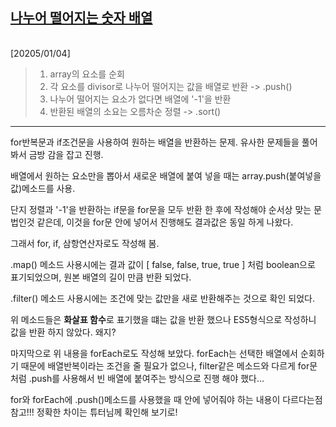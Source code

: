 ## [나누어 떨어지는 숫자 배열](https://school.programmers.co.kr/learn/courses/30/lessons/12910)

<Br>
[20205/01/04]

> 1.  array의 요소를 순회
> 2.  각 요소를 divisor로 나누어 떨어지는 값을 배열로 반환 -> .push()
> 3.  나누어 떨어지는 요소가 없다면 배열에 '-1'을 반환
> 4.  반환된 배열의 소요는 오름차순 정렬 -> .sort()

---

for반복문과 if조건문을 사용하여 원하는 배열을 반환하는 문제. 유사한 문제들을 풀어봐서 금방 감을 잡고 진행.

배열에서 원하는 요소만을 뽑아서 새로운 배열에 붙여 넣을 때는 array.push(붙여넣을 값)메소드를 사용.

단지 정렬과 '-1'을 반환하는 if문을 for문을 모두 반환 한 후에 작성해야 순서상 맞는 문법인것 같은데, 이것을 for문 안에 넣어서 진행해도 결과값은 동일 하게 나왔다.

그래서 for, if, 삼항연산자로도 작성해 봄.

.map() 메소드 사용시에는 결과 값이 [ false, false, true, true ] 처럼 boolean으로 표기되었으며, 원본 배열의 길이 만큼 반환 되었다.

.filter() 메소드 사용시에는 조건에 맞는 값만을 새로 반환해주는 것으로 확인 되었다.

위 메소드들은 **화살표 함수**로 표기했을 떄는 값을 반환 했으나 ES5형식으로 작성하니 값을 반환 하지 않았다. 왜지?

마지막으로 위 내용을 forEach로도 작성해 보았다. forEach는 선택한 배열에서 순회하기 때문에 배열반복이라는 조건을 줄 필요가 없으나, filter같은 메소드와 다르게 for문처럼 .push를 사용해서 빈 배열에 붙여주는 방식으로 진행 해야 했다...

for와 forEach에 .push()메소드를 사용했을 때 안에 넣어줘야 하는 내용이 다르다는점 참고!!!
정확한 차이는 튜터님께 확인해 보기로!
